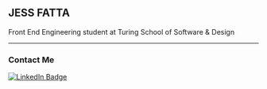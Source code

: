 JESS FATTA
-------

Front End Engineering student at Turing School of Software & Design

---------
### Contact Me
[![LinkedIn Badge](https://img.shields.io/badge/LinkedIn-0077B5?style=for-the-badge&logo=linkedin&logoColor=white)](https://www.linkedin.com/in/jessica-fatta/)

